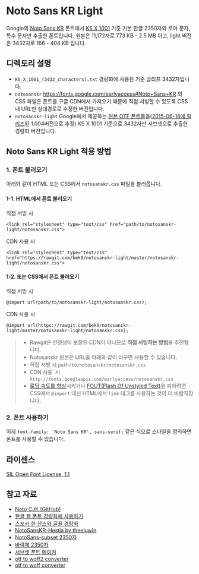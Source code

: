 # Noto Sans KR Light

Google의 [Noto Sans KR](https://fonts.google.com/earlyaccess#Noto+Sans+KR) 폰트에서 [KS X 1001](https://ko.wikipedia.org/wiki/KS_X_1001) 기준 기본 한글 2350자와 로마 문자, 특수 문자만 추출한 폰트입니다. 원본은 11,172자로 773 KB - 2.5 MB 이고, light 버전은 3432자로 166 - 404 KB 입니다.

## 디렉토리 설명

- `KS_X_1001_(3432_characters).txt` 경량화에 사용된 기준 글리프 3432자입니다.
- `notosanskr` https://fonts.google.com/earlyaccess#Noto+Sans+KR 의 CSS 파일은 폰트를 구글 CDN에서 가져오기 때문에 직접 서빙할 수 있도록 CSS 내 URL만 상대경로로 수정한 버전입니다.
- `notosanskr-light` Google에서 제공하는 [원본 OTF 폰트들](http://fonts.gstatic.com/ea/notosanskr/v2/download.zip)을([2015-06-16에 릴리즈](http://www.google.com/get/noto/updates/)된 1.004버전으로 추정) KS X 1001 기준으로 3432자만 서브셋으로 추출한 경량화 버전입니다.

## Noto Sans KR Light 적용 방법

### 1. 폰트 불러오기

아래와 같이 HTML 또는 CSS에서 `notosanskr.css` 파일을 불러옵니다.

#### 1-1. HTML에서 폰트 불러오기

직접 서빙 시

`<link rel="stylesheet" type="text/css" href="path/to/notosanskr-light/notosanskr.css">`

CDN 사용 시

`<link rel="stylesheet" type="text/css" href="https://rawgit.com/bek9/notosanskr-light/master/notosanskr-light/notosanskr.css">`

#### 1-2. 또는 CSS에서 폰트 불러오기

직접 서빙 시

`@import url(path/to/notosanskr-light/notosanskr.css);`

CDN 사용 시

`@import url(https://rawgit.com/bek9/notosanskr-light/master/notosanskr-light/notosanskr.css);`

> - Rawgit은 안정성이 보장된 CDN이 아니므로 **직접 서빙하는 방법**을 추천합니다.
> - Notosanskr 원본은 URL을 아래와 같이 바꾸면 사용할 수 있습니다.
>  - 직접 서빙 시 `path/to/notosanskr/notosanskr.css`
>  - CDN 사용  시`http://fonts.googleapis.com/earlyaccess/notosanskr.css`
> - [로딩 속도를 향상](http://www.stevesouders.com/blog/2009/04/09/dont-use-import/)시키거나 [FOUT(Flash Of Unstyled Text)](https://www.paulirish.com/2009/fighting-the-font-face-fout/)을 피하려면 CSS에서 `@import` 대신 HTML에서 `link` 태그를 사용하는 것이 더 바람직합니다.

### 2. 폰트 사용하기

이제 `font-family: 'Noto Sans KR', sans-serif;` 같은 식으로 스타일을 정의하면 폰트를 사용할 수 있습니다.

## 라이센스

[SIL Open Font License, 1.1](http://fonts.gstatic.com/ea/notosanskr/v2/OFL.txt)

## 참고 자료

- [Noto CJK (GitHub)](https://github.com/googlei18n/noto-cjk)
- [한글 웹 폰트 경량화해 사용하기](http://coderifleman.tumblr.com/post/111825720099/%ED%95%9C%EA%B8%80-%EC%9B%B9-%ED%8F%B0%ED%8A%B8-%EA%B2%BD%EB%9F%89%ED%99%94%ED%95%B4-%EC%82%AC%EC%9A%A9%ED%95%98%EA%B8%B0)
- [스포카 한 산스와 글꼴 경량화](https://spoqa.github.io/2015/10/14/making-spoqa-han-sans.html)
- [NotoSansKR-Hestia by theeluwin](http://theeluwin.github.io/NotoSansKR-Hestia/)
- [NotoSans-subset 2350자](https://raw.githubusercontent.com/UYEONG/NotoSans-subset/master/korean2350.txt)
- [바람체 2350자](https://tumblbug.com/eyongje)
- [서브셋 폰트 메이커](http://opentype.jp/subsetfontmk.htm)
- [otf to woff2 converter](https://everythingfonts.com/otf-to-woff2)
- [otf to woff converter](https://everythingfonts.com/otf-to-woff)
 
